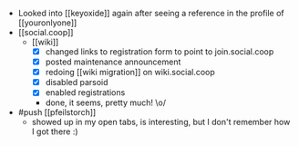 - Looked into [[keyoxide]] again after seeing a reference in the profile of [[youronlyone]]
- [[social.coop]]
  - [[wiki]]
    - [x] changed links to registration form to point to join.social.coop
    - [x] posted maintenance announcement
    - [x] redoing [[wiki migration]] on wiki.social.coop
    - [x] disabled parsoid
    - [x] enabled registrations
    - done, it seems, pretty much! \o/
- #push [[pfeilstorch]]
  - showed up in my open tabs, is interesting, but I don't remember how I got there :)
